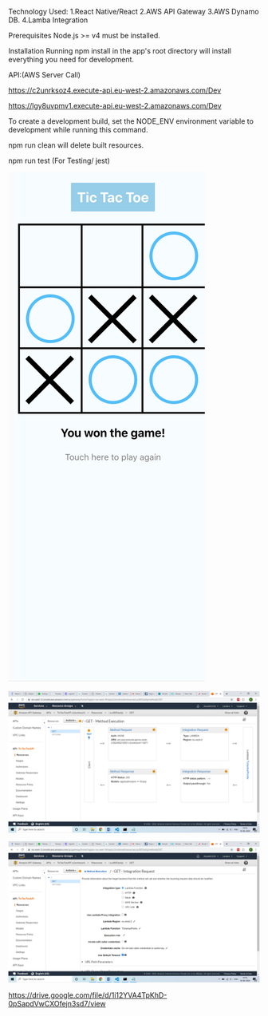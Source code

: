 Technology Used:
1.React Native/React
2.AWS API Gateway
3.AWS Dynamo DB.
4.Lamba Integration


Prerequisites
Node.js >= v4 must be installed.

Installation
Running npm install in the app's root directory will install everything you need for development.

API:(AWS Server Call)

https://c2unrksoz4.execute-api.eu-west-2.amazonaws.com/Dev


https://lgy8uvpmv1.execute-api.eu-west-2.amazonaws.com/Dev


To create a development build, set the NODE_ENV environment variable to development while running this command.

npm run clean will delete built resources.

npm run test (For Testing/ jest)

[![Watch the video](https://github.com/priyangamani/tic-tac-toe-app-react-native/blob/master/Screenshot%202020-06-12%20at%209.35.55%20PM.png)](https://drive.google.com/file/d/1i12YVA4TpKhD-0pSapdVwCXOfejn3sd7/view)

![alt text](https://github.com/priyangamani/tic-tac-toe-app-react-native/blob/master/Api-gateway-1.png)


![alt text](https://github.com/priyangamani/tic-tac-toe-app-react-native/blob/master/Api-integration.png)




https://drive.google.com/file/d/1i12YVA4TpKhD-0pSapdVwCXOfejn3sd7/view
